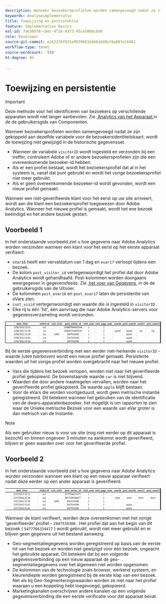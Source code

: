 ```yaml
---
description: Wanneer bezoekersprofielen worden samengevoegd nadat ze zijn gekoppeld aan dezelfde variabele voor de bezoekersidentiteitskaart, wordt de toewijzing niet gewijzigd in de historische gegevensset.
keywords: Analyseimplementatie
title: Toewijzing en persistentie
feature: Implementation Basics
exl-id: 7a6305f6-c8ec-4f26-8373-45ce586bc69d
role: Developer
source-git-commit: e242276f931e9939081b948a9d9ef8a087e16461
workflow-type: tm+mt
source-wordcount: '550'
ht-degree: 0%

---
```


# Toewijzing en persistentie

>[!IMPORTANT]
>
>Deze methode voor het identificeren van bezoekers op verschillende apparaten wordt niet langer aanbevolen. Zie [&#x200B; Analytics van het Apparaat &#x200B;](/help/components/cda/overview.md) in de de gebruikersgids van Componenten.

Wanneer bezoekersprofielen worden samengevoegd nadat ze zijn gekoppeld aan dezelfde variabele voor de bezoekersidentiteitskaart, wordt de toewijzing niet gewijzigd in de historische gegevensset.

* Wanneer de variabele `visitorID` wordt ingesteld en verzonden bij een treffer, controleert Adobe of er andere bezoekersprofielen zijn die een overeenkomende bezoeker-id hebben.
* Als er een profiel bestaat, wordt het bezoekersprofiel dat al in het systeem is, vanaf dat punt gebruikt en wordt het vorige bezoekersprofiel niet meer gebruikt.
* Als er geen overeenkomende bezoeker-id wordt gevonden, wordt een nieuw profiel gemaakt.

Wanneer een niet-geverifieerde klant voor het eerst op uw site arriveert, wordt aan die klant een bezoekersprofiel toegewezen door Adobe Analytics. Wanneer het nieuwe profiel is gemaakt, wordt het ene bezoek beëindigd en het andere bezoek gestart.

## Voorbeeld 1

In het onderstaande voorbeeld ziet u hoe gegevens naar Adobe Analytics worden verzonden wanneer een klant voor het eerst op het eerste apparaat verifieert:

* `eVar16` heeft een vervaldatum van 1 dag en `evar17` verloopt tijdens een bezoek.
* De kolom `post_visitor_id` vertegenwoordigt het profiel dat door Adobe Analytics wordt gehandhaafd. Post-kolommen worden doorgaans weergegeven in gegevensfeeds. Zie [&#x200B; het voer van Gegevens &#x200B;](/help/export/analytics-data-feed/data-feed-overview.md) in de de gebruikersgids van de Uitvoer.
* De kolommen `post_evar16` en `post_evar17` laten de persistentie van eVars zien.
* `cust_visid` vertegenwoordigt een waarde die is ingesteld in `visitorID` .
* Elke rij is één &#39;hit&#39;, één aanvraag die naar Adobe Analytics-servers voor gegevensverzameling wordt verzonden.

![&#x200B; Voorbeeld 1 van dwars-apparaat &#x200B;](assets/xdevice_first.jpg)

Bij de eerste gegevensverbinding met een eerder niet-herkende `visitorID` -waarde (`u999` hierboven) wordt een nieuw profiel gemaakt. Persistente waarden uit het vorige profiel worden overgebracht naar het nieuwe profiel.

* Vars die tijdens het bezoek verlopen, worden niet naar het geverifieerde profiel gekopieerd. De bovenstaande waarde `car` is niet blijvend.
* Waarden die door andere maatregelen vervallen, worden naar het geverifieerde profiel gekopieerd. De waarde `apple` blijft bestaan.
* Voor de eVars die worden voortgeduurd, wordt geen metrische instantie geregistreerd. Dit betekent wanneer het gebruiken van de identificatie van de dwars-apparatenbezoeker, het mogelijk is om rapporten te zien waar de Unieke metrische Bezoek voor een waarde van eVar groter is dan metrisch van de Instantie.

>[!NOTE]
>
>Als een gebruiker nieuw is voor uw site (nog niet eerder op dit apparaat is bezocht) en binnen ongeveer 3 minuten na aankomst wordt geverifieerd, blijven er geen waarden over voor het geverifieerde profiel.

## Voorbeeld 2

In het onderstaande voorbeeld ziet u hoe gegevens naar Adobe Analytics worden verzonden wanneer een klant op een nieuw apparaat verifieert nadat deze eerder op een ander apparaat is geverifieerd.

![&#x200B; dwars-apparatenvoorbeeld 2 &#x200B;](assets/xdevice-subsequent.jpg)

Wanneer de klant verifieert, worden deze overeenkomen met het vorige &#39;geverifieerde&#39; profiel - `2947539300` . Het profiel dat aan het begin van dit bezoek ( `5477766334477` ) wordt gebruikt, wordt niet meer gebruikt en er blijven geen gegevens uit het bestand aanwezig.

* Geo-segmentatiegegevens worden geregistreerd op basis van de eerste hit van het bezoek en worden niet gewijzigd voor één bezoek, ongeacht het gebruikte apparaat. Dit betekent dat bij een volgende gegevensverbinding op een nieuw apparaat de geo-segmentatiegegevens over het algemeen niet worden opgenomen.
* De kolommen van de technologie zoals browser, werkend systeem, en kleurendiepte worden geregistreerd bij de eerste klap van een bezoek. Net als bij Geo-Segmenteringswaarden worden ze niet naar het profiel waaraan u een koppeling hebt toegevoegd, gekopieerd.
* Marketingkanalen overschrijven andere kanalen op een volgende gegevensverbinding die een eerste verificatie voor dat apparaat bevat.
